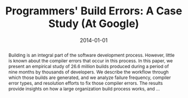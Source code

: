 ---
title: "Programmers' Build Errors: A Case Study (At Google)"
abstract: "Building is an integral part of the software development process. However, little is known about the compiler errors that occur in this process. In this paper, we present an empirical study of 26.6 million builds produced during a period of nine months by thousands of developers. We describe the workflow through which those builds are generated, and we analyze failure frequency, compiler error types, and resolution efforts to fix those compiler errors. The results provide insights on how a large organization build process works, and …"
date: 2014-01-01
venue: "36th International Conference on Software Engineering, ICSE '14, Hyderabad, India - May 31 - June 07, 2014"
paperurl: https://dl.acm.org/doi/abs/10.1145/2568225.2568255
authors: "Hyunmin Seo, Caitlin Sadowski, Sebastian G. Elbaum, Edward Aftandilian and Robert W. Bowdidge"
awards: ""
---